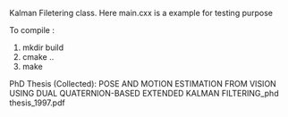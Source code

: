 Kalman Filetering class. Here main.cxx is a example for testing purpose

To compile :
1) mkdir build
2) cmake ..
3) make

PhD Thesis (Collected): POSE AND MOTION ESTIMATION FROM VISION USING DUAL QUATERNION-BASED EXTENDED KALMAN FILTERING_phd thesis_1997.pdf

